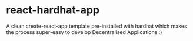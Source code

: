 # react-hardhat-app
A clean create-react-app template pre-installed with hardhat which makes the process super-easy to develop Decentralised Applications :) 
